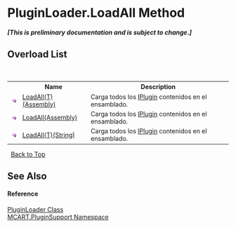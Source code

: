 # PluginLoader.LoadAll Method 
 _**\[This is preliminary documentation and is subject to change.\]**_


## Overload List
&nbsp;<table><tr><th></th><th>Name</th><th>Description</th></tr><tr><td>![Public method](media/pubmethod.gif "Public method")</td><td><a href="cb9c6698-40fb-7a8e-52be-a1d0b992d1f7">LoadAll(T)(Assembly)</a></td><td>
Carga todos los <a href="4ee0e2a7-cfcb-eb2f-49cb-5ac7500b7e3d">IPlugin</a> contenidos en el ensamblado.</td></tr><tr><td>![Public method](media/pubmethod.gif "Public method")</td><td><a href="86c83ff8-9e45-75f7-fa8a-e40718cde41d">LoadAll(Assembly)</a></td><td>
Carga todos los <a href="4ee0e2a7-cfcb-eb2f-49cb-5ac7500b7e3d">IPlugin</a> contenidos en el ensamblado.</td></tr><tr><td>![Public method](media/pubmethod.gif "Public method")</td><td><a href="16da6948-745f-eaaa-b3a5-fb5542b40f87">LoadAll(T)(String)</a></td><td>
Carga todos los <a href="4ee0e2a7-cfcb-eb2f-49cb-5ac7500b7e3d">IPlugin</a> contenidos en el ensamblado.</td></tr></table>&nbsp;
<a href="#pluginloader.loadall-method">Back to Top</a>

## See Also


#### Reference
<a href="961fb8fe-a926-cf52-d271-b6bb6d9ab92a">PluginLoader Class</a><br /><a href="4abc7841-aae2-1ecc-94fa-a3d251746bda">MCART.PluginSupport Namespace</a><br />